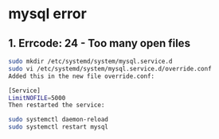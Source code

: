 # mysql error

## 1. Errcode: 24 - Too many open files

```bash
sudo mkdir /etc/systemd/system/mysql.service.d
sudo vi /etc/systemd/system/mysql.service.d/override.conf
Added this in the new file override.conf:

[Service]
LimitNOFILE=5000
Then restarted the service:

sudo systemctl daemon-reload
sudo systemctl restart mysql
```